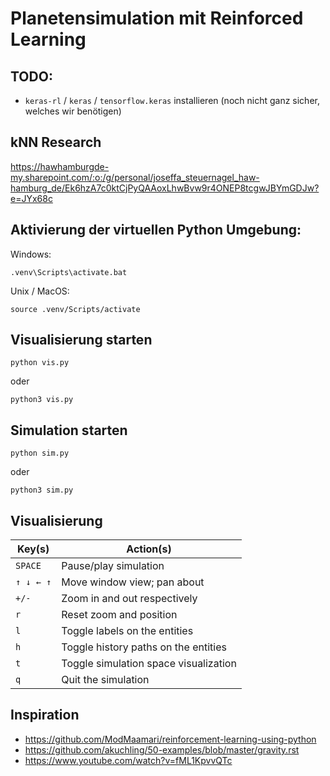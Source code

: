 # Planetensimulation mit Reinforced Learning

## TODO:
- `keras-rl` / `keras` / `tensorflow.keras` installieren (noch nicht ganz sicher, welches wir benötigen)

## kNN Research
https://hawhamburgde-my.sharepoint.com/:o:/g/personal/joseffa_steuernagel_haw-hamburg_de/Ek6hzA7c0ktCjPyQAAoxLhwBvw9r4ONEP8tcgwJBYmGDJw?e=JYx68c

## Aktivierung der virtuellen Python Umgebung:
Windows:
```
.venv\Scripts\activate.bat
```
Unix / MacOS:
```
source .venv/Scripts/activate
```

## Visualisierung starten
```
python vis.py
```

oder

```
python3 vis.py
```

## Simulation starten
```
python sim.py
```

oder

```
python3 sim.py
```


## Visualisierung
| Key(s)    | Action(s)                                          |
|-----------|----------------------------------------------------|
| `SPACE`   | Pause/play simulation                              |
| `↑ ↓ ← ↑` | Move window view; pan about                        |
| `+/-`     | Zoom in and out respectively                       |
| `r`       | Reset zoom and position                            |
| `l`       | Toggle labels on the entities                      |
| `h`       | Toggle history paths on the entities               |
| `t`       | Toggle simulation space visualization              |
| `q`       | Quit the simulation                                |

## Inspiration
- https://github.com/ModMaamari/reinforcement-learning-using-python
- https://github.com/akuchling/50-examples/blob/master/gravity.rst
- https://www.youtube.com/watch?v=fML1KpvvQTc
